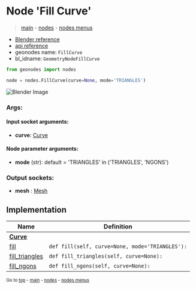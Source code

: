 # Node 'Fill Curve'

> [main](../structure.md) - [nodes](nodes.md) - [nodes menus](nodes_menus.md)

- [Blender reference](https://docs.blender.org/manual/en/latest/modeling/geometry_nodes/curve/fill_curve.html)
- [api reference](https://docs.blender.org/api/current/bpy.types.GeometryNodeFillCurve.html)
- geonodes name: `FillCurve`
- bl_idname: `GeometryNodeFillCurve`

```python
from geonodes import nodes

node = nodes.FillCurve(curve=None, mode='TRIANGLES')
```

![Blender Image](https://docs.blender.org/manual/en/latest/_images/node-types_GeometryNodeFillCurve.webp)

### Args:

#### Input socket arguments:

- **curve**: [Curve](Curve.md)

#### Node parameter arguments:

- **mode** (str): default = 'TRIANGLES' in ('TRIANGLES', 'NGONS')

### Output sockets:

- **mesh** : [Mesh](Mesh.md)

## Implementation

| Name | Definition |
|------|------------|
| **[Curve](Curve.md)** |
| [fill](Curve.md#fill) | `def fill(self, curve=None, mode='TRIANGLES'):` |
| [fill_triangles](Curve.md#fill_triangles) | `def fill_triangles(self, curve=None):` |
| [fill_ngons](Curve.md#fill_ngons) | `def fill_ngons(self, curve=None):` |

<sub>Go to [top](#node-Fill-Curve) - [main](../structure.md) - [nodes](nodes.md) - [nodes menus](nodes_menus.md)</sub>

